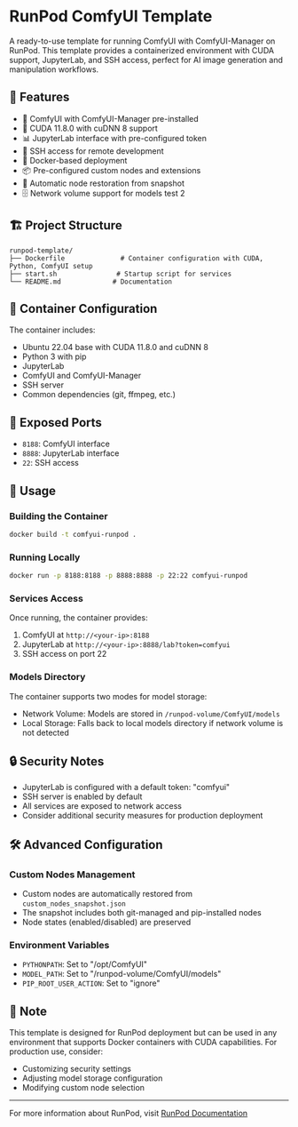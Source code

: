 # RunPod ComfyUI Template

A ready-to-use template for running ComfyUI with ComfyUI-Manager on RunPod. This template provides a containerized environment with CUDA support, JupyterLab, and SSH access, perfect for AI image generation and manipulation workflows.

## 🌟 Features

- 🎨 ComfyUI with ComfyUI-Manager pre-installed
- 🚀 CUDA 11.8.0 with cuDNN 8 support
- 📊 JupyterLab interface with pre-configured token
- 🔑 SSH access for remote development
- 🐳 Docker-based deployment
- 📦 Pre-configured custom nodes and extensions
- 🔄 Automatic node restoration from snapshot
- 🗄️ Network volume support for models test 2

## 🏗️ Project Structure

```
runpod-template/
├── Dockerfile              # Container configuration with CUDA, Python, ComfyUI setup
├── start.sh               # Startup script for services
└── README.md             # Documentation
```

## 🔧 Container Configuration

The container includes:
- Ubuntu 22.04 base with CUDA 11.8.0 and cuDNN 8
- Python 3 with pip
- JupyterLab
- ComfyUI and ComfyUI-Manager
- SSH server
- Common dependencies (git, ffmpeg, etc.)

## 🚪 Exposed Ports

- `8188`: ComfyUI interface
- `8888`: JupyterLab interface
- `22`: SSH access

## 🚀 Usage

### Building the Container

```bash
docker build -t comfyui-runpod .
```

### Running Locally

```bash
docker run -p 8188:8188 -p 8888:8888 -p 22:22 comfyui-runpod
```

### Services Access

Once running, the container provides:
1. ComfyUI at `http://<your-ip>:8188`
2. JupyterLab at `http://<your-ip>:8888/lab?token=comfyui`
3. SSH access on port 22

### Models Directory

The container supports two modes for model storage:
- Network Volume: Models are stored in `/runpod-volume/ComfyUI/models`
- Local Storage: Falls back to local models directory if network volume is not detected

## 🔒 Security Notes

- JupyterLab is configured with a default token: "comfyui"
- SSH server is enabled by default
- All services are exposed to network access
- Consider additional security measures for production deployment

## 🛠️ Advanced Configuration

### Custom Nodes Management
- Custom nodes are automatically restored from `custom_nodes_snapshot.json`
- The snapshot includes both git-managed and pip-installed nodes
- Node states (enabled/disabled) are preserved

### Environment Variables
- `PYTHONPATH`: Set to "/opt/ComfyUI"
- `MODEL_PATH`: Set to "/runpod-volume/ComfyUI/models"
- `PIP_ROOT_USER_ACTION`: Set to "ignore"

## 📝 Note

This template is designed for RunPod deployment but can be used in any environment that supports Docker containers with CUDA capabilities. For production use, consider:
- Customizing security settings
- Adjusting model storage configuration
- Modifying custom node selection

---
For more information about RunPod, visit [RunPod Documentation](https://docs.runpod.io/)

